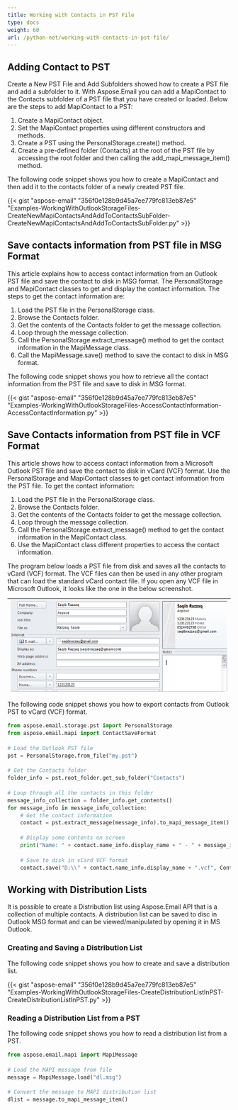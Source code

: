 ```yaml
---
title: Working with Contacts in PST File
type: docs
weight: 60
url: /python-net/working-with-contacts-in-pst-file/
---
```



## **Adding Contact to PST**
Create a New PST File and Add Subfolders showed how to create a PST file and add a subfolder to it. With Aspose.Email you can add a MapiContact to the Contacts subfolder of a PST file that you have created or loaded. Below are the steps to add MapiContact to a PST:

1. Create a MapiContact object.
1. Set the MapiContact properties using different constructors and methods.
1. Create a PST using the PersonalStorage.create() method.
1. Create a pre-defined folder (Contacts) at the root of the PST file by accessing the root folder and then calling the add_mapi_message_item() method.

The following code snippet shows you how to create a MapiContact and then add it to the contacts folder of a newly created PST file.



{{< gist "aspose-email" "356f0e128b9d45a7ee779fc813eb87e5" "Examples-WorkingWithOutlookStorageFiles-CreateNewMapiContactsAndAddToContactsSubFolder-CreateNewMapiContactsAndAddToContactsSubFolder.py" >}}
## **Save contacts information from PST file in MSG Format**
This article explains how to access contact information from an Outlook PST file and save the contact to disk in MSG format. The PersonalStorage and MapiContact classes to get and display the contact information. The steps to get the contact information are:

1. Load the PST file in the PersonalStorage class.
1. Browse the Contacts folder.
1. Get the contents of the Contacts folder to get the message collection.
1. Loop through the message collection.
1. Call the PersonalStorage.extract_message() method to get the contact information in the MapiMessage class.
1. Call the MapiMessage.save() method to save the contact to disk in MSG format.

The following code snippet shows you how to retrieve all the contact information from the PST file and save to disk in MSG format.



{{< gist "aspose-email" "356f0e128b9d45a7ee779fc813eb87e5" "Examples-WorkingWithOutlookStorageFiles-AccessContactInformation-AccessContactInformation.py" >}}
## **Save Contacts information from PST file in VCF Format**
This article shows how to access contact information from a Microsoft Outlook PST file and save the contact to disk in vCard (VCF) format. Use the PersonalStorage and MapiContact classes to get contact information from the PST file. To get the contact information:

1. Load the PST file in the PersonalStorage class.
1. Browse the Contacts folder.
1. Get the contents of the Contacts folder to get the message collection.
1. Loop through the message collection.
1. Call the PersonalStorage.extract_message() method to get the contact information in the MapiContact class.
1. Use the MapiContact class different properties to access the contact information.

The program below loads a PST file from disk and saves all the contacts to vCard (VCF) format. The VCF files can then be used in any other program that can load the standard vCard contact file. If you open any VCF file in Microsoft Outlook, it looks like the one in the below screenshot.

|![todo:image_alt_text](working-with-contacts-in-pst-file_1.png)|
| :- |
The following code snippet shows you how to export contacts from Outlook PST to vCard (VCF) format.



```py
from aspose.email.storage.pst import PersonalStorage
from aspose.email.mapi import ContactSaveFormat

# Load the Outlook PST file
pst = PersonalStorage.from_file("my.pst")

# Get the Contacts folder
folder_info = pst.root_folder.get_sub_folder("Contacts")

# Loop through all the contacts in this folder
message_info_collection = folder_info.get_contents()
for message_info in message_info_collection:
    # Get the contact information
    contact = pst.extract_message(message_info).to_mapi_message_item()

    # Display some contents on screen
    print("Name: " + contact.name_info.display_name + " - " + message_info.entry_id_string)

    # Save to disk in vCard VCF format
    contact.save("D:\\" + contact.name_info.display_name + ".vcf", ContactSaveFormat.V_CARD)
```
## **Working with Distribution Lists**
It is possible to create a Distribution list using Aspose.Email API that is a collection of multiple contacts. A distribution list can be saved to disc in Outlook MSG format and can be viewed/manipulated by opening it in MS Outlook.
### **Creating and Saving a Distribution List**
The following code snippet shows you how to create and save a distribution list.



{{< gist "aspose-email" "356f0e128b9d45a7ee779fc813eb87e5" "Examples-WorkingWithOutlookStorageFiles-CreateDistributionListInPST-CreateDistributionListInPST.py" >}}
### **Reading a Distribution List from a PST**
The following code snippet shows you how to read a distribution list from a PST.

```py
from aspose.email.mapi import MapiMessage

# Load the MAPI message from file
message = MapiMessage.load("dl.msg")

# Convert the message to MAPI distribution list
dlist = message.to_mapi_message_item()
```
